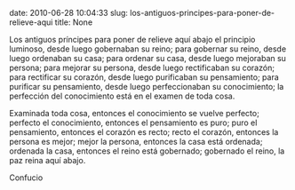 date: 2010-06-28 10:04:33
slug: los-antiguos-principes-para-poner-de-relieve-aqui
title: None

Los antiguos príncipes para poner de relieve aquí abajo el principio luminoso, desde luego gobernaban su reino; para gobernar su reino, desde luego ordenaban su casa; para ordenar su casa, desde luego mejoraban su persona; para mejorar su persona, desde luego rectificaban su corazón; para rectificar su corazón, desde luego purificaban su pensamiento; para purificar su pensamiento, desde luego perfeccionaban su conocimiento; la perfección del conocimiento está en el examen de toda cosa.

Examinada toda cosa, entonces el conocimiento se vuelve perfecto; perfecto el conocimiento, entonces el pensamiento es puro; puro el pensamiento, entonces el corazón es recto; recto el corazón, entonces la persona es mejor; mejor la persona, entonces la casa está ordenada; ordenada la casa, entonces el reino está gobernado; gobernado el reino, la paz reina aquí abajo.

Confucio

